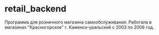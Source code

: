 # retail_backend
Программа для розничного магазина самообслуживания.
Работала в магазинах "Красногорское" г. Каменск-уральский с 2003 по 2006 год.  
